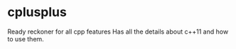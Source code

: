 # cplusplus
Ready reckoner for all cpp features
Has all the details about c++11 and how to use them.
